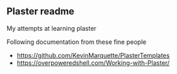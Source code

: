 ## Plaster readme

My attempts at learning plaster

Following documentation from these fine people
 - https://github.com/KevinMarquette/PlasterTemplates
 - https://overpoweredshell.com/Working-with-Plaster/
 


